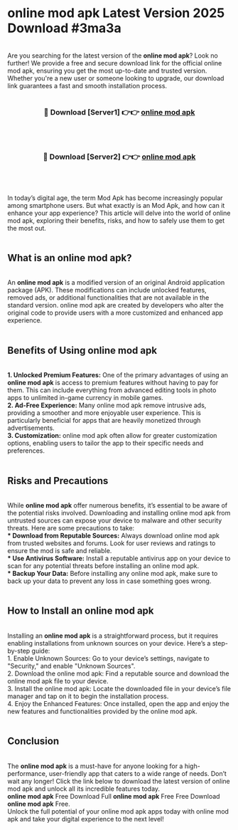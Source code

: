 # online mod apk Latest Version 2025 Download #3ma3a<br>
<br>
Are you searching for the latest version of the <strong>online mod apk</strong>? Look no further! We provide a free and secure download link for the official online mod apk, ensuring you get the most up-to-date and trusted version. Whether you're a new user or someone looking to upgrade, our download link guarantees a fast and smooth installation process.
<br>
<br>
<div align="center">
<h3>🔴 Download [Server1] 👉👉 <a href="https://modyolo.store/online_mod_apk">online mod apk</a></h3><br>
<br>
<h3>🔴 Download [Server2] 👉👉 <a href="https://modyolo.store/=online_mod_apk">online mod apk</a></h3><br>
</div>
<br>
<br>
In today’s digital age, the term Mod Apk has become increasingly popular among smartphone users. But what exactly is an Mod Apk, and how can it enhance your app experience? This article will delve into the world of online mod apk, exploring their benefits, risks, and how to safely use them to get the most out.
<br>
<br>
<h2>What is an online mod apk?</h2>
<br>
An <strong>online mod apk</strong> is a modified version of an original Android application package (APK). These modifications can include unlocked features, removed ads, or additional functionalities that are not available in the standard version. online mod apk are created by developers who alter the original code to provide users with a more customized and enhanced app experience.
<br>
<br>
<h2>Benefits of Using online mod apk</h2>
<br>
<strong> 1. Unlocked Premium Features:</strong> One of the primary advantages of using an <strong>online mod apk</strong> is access to premium features without having to pay for them. This can include everything from advanced editing tools in photo apps to unlimited in-game currency in mobile games.
<br>
<strong> 2. Ad-Free Experience:</strong> Many online mod apk remove intrusive ads, providing a smoother and more enjoyable user experience. This is particularly beneficial for apps that are heavily monetized through advertisements.
<br>
<strong> 3. Customization:</strong> online mod apk often allow for greater customization options, enabling users to tailor the app to their specific needs and preferences.
<br>
<br>
<h2>Risks and Precautions</h2>
<br>
While <strong>online mod apk</strong> offer numerous benefits, it’s essential to be aware of the potential risks involved. Downloading and installing online mod apk from untrusted sources can expose your device to malware and other security threats. Here are some precautions to take:
<br>
<strong> * Download from Reputable Sources:</strong> Always download online mod apk from trusted websites and forums. Look for user reviews and ratings to ensure the mod is safe and reliable.
<br>
<strong> * Use Antivirus Software:</strong> Install a reputable antivirus app on your device to scan for any potential threats before installing an online mod apk.
<br>
<strong> * Backup Your Data:</strong> Before installing any online mod apk, make sure to back up your data to prevent any loss in case something goes wrong.
<br>
<br>
<h2>How to Install an online mod apk</h2>
<br>
Installing an <strong>online mod apk</strong> is a straightforward process, but it requires enabling installations from unknown sources on your device. Here’s a step-by-step guide:
<br>
 1. Enable Unknown Sources: Go to your device’s settings, navigate to "Security," and enable "Unknown Sources".
<br>
 2. Download the online mod apk: Find a reputable source and download the online mod apk file to your device.
<br>
 3. Install the online mod apk: Locate the downloaded file in your device’s file manager and tap on it to begin the installation process.
<br>
 4. Enjoy the Enhanced Features: Once installed, open the app and enjoy the new features and functionalities provided by the online mod apk.
<br>
<br>
<h2><strong>Conclusion</strong></h2>
<br>
The <strong>online mod apk</strong> is a must-have for anyone looking for a high-performance, user-friendly app that caters to a wide range of needs. Don’t wait any longer! Click the link below to download the latest version of online mod apk and unlock all its incredible features today.
<br>
<strong>online mod apk</strong> Free Download Full <strong>online mod apk</strong> Free Free Download <strong>online mod apk</strong> Free.
<br>
Unlock the full potential of your online mod apk apps today with online mod apk and take your digital experience to the next level!

